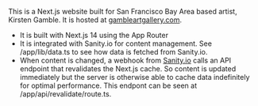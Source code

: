 This is a Next.js website built for San Francisco Bay Area based artist, Kirsten Gamble. It is hosted at [gambleartgallery.com](https://gambleartgallery.com).

- It is built with Next.js 14 using the App Router
- It is integrated with Sanity.io for content management. See /app/lib/data.ts to see how data is fetched from Sanity.io.
- When content is changed, a webhook from [Sanity.io](http://Sanity.io) calls an API endpoint that revalidates the Next.js cache. So content is updated immediately but the server is otherwise able to cache data indefinitely for optimal performance. This endpont can be seen at /app/api/revalidate/route.ts.
